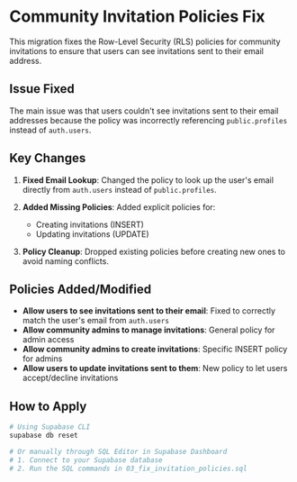 # Community Invitation Policies Fix

This migration fixes the Row-Level Security (RLS) policies for community invitations to ensure that users can see invitations sent to their email address.

## Issue Fixed

The main issue was that users couldn't see invitations sent to their email addresses because the policy was incorrectly referencing `public.profiles` instead of `auth.users`.

## Key Changes

1. **Fixed Email Lookup**: Changed the policy to look up the user's email directly from `auth.users` instead of `public.profiles`.

2. **Added Missing Policies**: Added explicit policies for:

   - Creating invitations (INSERT)
   - Updating invitations (UPDATE)

3. **Policy Cleanup**: Dropped existing policies before creating new ones to avoid naming conflicts.

## Policies Added/Modified

- **Allow users to see invitations sent to their email**: Fixed to correctly match the user's email from `auth.users`
- **Allow community admins to manage invitations**: General policy for admin access
- **Allow community admins to create invitations**: Specific INSERT policy for admins
- **Allow users to update invitations sent to them**: New policy to let users accept/decline invitations

## How to Apply

```bash
# Using Supabase CLI
supabase db reset

# Or manually through SQL Editor in Supabase Dashboard
# 1. Connect to your Supabase database
# 2. Run the SQL commands in 03_fix_invitation_policies.sql
```
